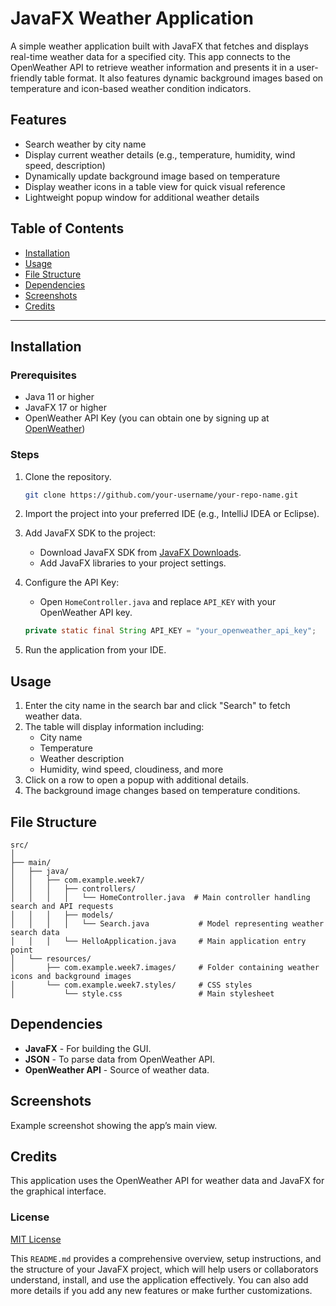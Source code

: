 # JavaFX Weather Application

A simple weather application built with JavaFX that fetches and displays real-time weather data for a specified city. This app connects to the OpenWeather API to retrieve weather information and presents it in a user-friendly table format. It also features dynamic background images based on temperature and icon-based weather condition indicators.

## Features

- Search weather by city name
- Display current weather details (e.g., temperature, humidity, wind speed, description)
- Dynamically update background image based on temperature
- Display weather icons in a table view for quick visual reference
- Lightweight popup window for additional weather details

## Table of Contents

- [Installation](#installation)
- [Usage](#usage)
- [File Structure](#file-structure)
- [Dependencies](#dependencies)
- [Screenshots](#screenshots)
- [Credits](#credits)

---

## Installation

### Prerequisites
- Java 11 or higher
- JavaFX 17 or higher
- OpenWeather API Key (you can obtain one by signing up at [OpenWeather](https://openweathermap.org))

### Steps

1. Clone the repository.
    ```bash
    git clone https://github.com/your-username/your-repo-name.git
    ```

2. Import the project into your preferred IDE (e.g., IntelliJ IDEA or Eclipse).

3. Add JavaFX SDK to the project:
   - Download JavaFX SDK from [JavaFX Downloads](https://gluonhq.com/products/javafx/).
   - Add JavaFX libraries to your project settings.

4. Configure the API Key:
   - Open `HomeController.java` and replace `API_KEY` with your OpenWeather API key.
   ```java
   private static final String API_KEY = "your_openweather_api_key";
   ```

5. Run the application from your IDE.

## Usage

1. Enter the city name in the search bar and click "Search" to fetch weather data.
2. The table will display information including:
    - City name
    - Temperature
    - Weather description
    - Humidity, wind speed, cloudiness, and more
3. Click on a row to open a popup with additional details.
4. The background image changes based on temperature conditions.

## File Structure

```plaintext
src/
│
├── main/
│   ├── java/
│   │   ├── com.example.week7/
│   │   │   ├── controllers/
│   │   │   │   └── HomeController.java  # Main controller handling search and API requests
│   │   │   ├── models/
│   │   │   │   └── Search.java           # Model representing weather search data
│   │   │   └── HelloApplication.java     # Main application entry point
│   └── resources/
│       ├── com.example.week7.images/     # Folder containing weather icons and background images
│       └── com.example.week7.styles/     # CSS styles
│           └── style.css                 # Main stylesheet
```

## Dependencies

- **JavaFX** - For building the GUI.
- **JSON** - To parse data from OpenWeather API.
- **OpenWeather API** - Source of weather data.

## Screenshots

<!-- Add screenshots here -->
Example screenshot showing the app’s main view.

## Credits

This application uses the OpenWeather API for weather data and JavaFX for the graphical interface.

### License
[MIT License](LICENSE)


This `README.md` provides a comprehensive overview, setup instructions, and the structure of your JavaFX project, which will help users or collaborators understand, install, and use the application effectively. You can also add more details if you add any new features or make further customizations.